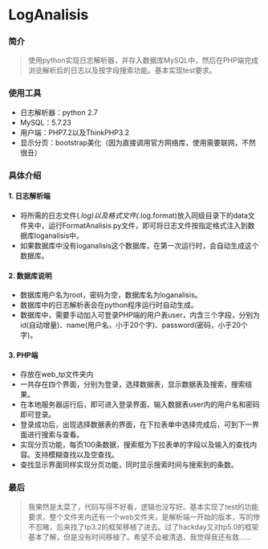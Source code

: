 # LogAnalisis
### 简介
>使用python实现日志解析器，并存入数据库MySQL中，然后在PHP端完成浏览解析后的日志以及按字段搜索功能。基本实现test要求。

### 使用工具
* 日志解析器：python 2.7 
* MySQL：5.7.23
* 用户端：PHP7.2以及ThinkPHP3.2
* 显示分页：bootstrap美化（因为直接调用官方网络库，使用需要联网，不然很丑）

### 具体介绍
#### 1. 日志解析端
* 将所需的日志文件(*.log)以及格式文件(*.log.format)放入同级目录下的data文件夹中，运行FormatAnalisis.py文件，即可将日志文件按指定格式注入到数据库loganalisis中。
* 如果数据库中没有loganalisis这个数据库，在第一次运行时，会自动生成这个数据库。
#### 2. 数据库说明
* 数据库用户名为root，密码为空，数据库名为loganalisis。
* 数据库中的日志解析表会在python程序运行时自动生成。
* 数据库中，需要手动加入可登录PHP端的用户表user，内含三个字段，分别为id(自动增量)、name(用户名，小于20个字)、password(密码，小于20个字)。
#### 3. PHP端
* 存放在web_tp文件夹内
* 一共存在四个界面，分别为登录，选择数据表，显示数据表及搜索，搜索结果。
* 在本地服务器运行后，即可进入登录界面，输入数据表user内的用户名和密码即可登录。
* 登录成功后，出现选择数据表的界面，在下拉表单中选择完成后，可到下一界面进行搜索与查看。
* 实现分页功能，每页100条数据，搜索框为下拉表单的字段以及输入的查找内容。支持模糊查找以及空查找。
* 查找显示界面同样实现分页功能，同时显示搜索时间与搜索到的条数。

### 最后
>我果然是太菜了，代码写得不好看，逻辑也没写好。基本实现了test的功能要求，整个文件夹内还有一个web文件夹，是解析端一开始的版本，写的惨不忍睹，后来找了tp3.2的框架移植了进去。过了hackday又对tp5.0的框架基本了解，但是没有时间移植了。希望不会被清退，我觉得我还有救......
